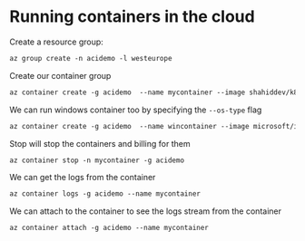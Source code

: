 # Running containers in the cloud

Create a resource group:

```txt
az group create -n acidemo -l westeurope
```

Create our container group

```txt
az container create -g acidemo  --name mycontainer --image shahiddev/k8s:1.0 --dns-name-label aci-demo --ports 80
```

We can run windows container too by specifying the `--os-type` flag

```txt
az container create -g acidemo  --name wincontainer --image microsoft/iis --dns-name-label winaci-demo --ports 80 --os-type windows
```

Stop will stop the containers and billing for them

```txt
az container stop -n mycontainer -g acidemo
```

We can get the logs from the container

```txt
az container logs -g acidemo --name mycontainer
```

We can attach to the container to see the logs stream from the container

```txt
az container attach -g acidemo --name mycontainer
```